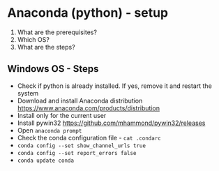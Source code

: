# Anaconda (python) - setup

1. What are the prerequisites?
2. Which OS?
3. What are the steps?

## Windows OS - Steps

* Check if python is already installed. If yes, remove it and restart the system
* Download and install  Anaconda distribution <https://www.anaconda.com/products/distribution>
* Install only for the current user
* Install pywin32 <https://github.com/mhammond/pywin32/releases>
* Open `anaconda prompt`
* Check the conda configuration file - `cat .condarc`
* `conda config --set show_channel_urls true`
* `conda config --set report_errors false`
* `conda update conda`

